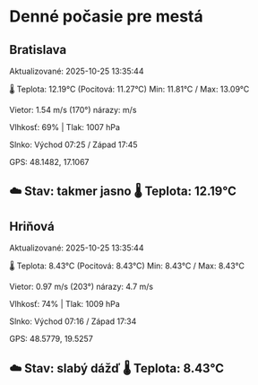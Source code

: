﻿# Denné počasie pre mestá

## Bratislava
Aktualizované: 2025-10-25 13:35:44

🌡️ Teplota: 12.19°C 
(Pocitová: 11.27°C)
Min: 11.81°C / Max: 13.09°C

Vietor: 1.54 m/s    (170°) 
nárazy:  m/s

Vlhkosť: 69% | Tlak: 1007 hPa

Slnko: Východ 07:25 / Západ 17:45

GPS: 48.1482, 17.1067

☁️ Stav: takmer jasno        🌡️ Teplota: 12.19°C
---

## Hriňová
Aktualizované: 2025-10-25 13:35:44

🌡️ Teplota: 8.43°C 
(Pocitová: 8.43°C)
Min: 8.43°C / Max: 8.43°C

Vietor: 0.97 m/s (203°)
nárazy: 4.7 m/s

Vlhkosť: 74% | Tlak: 1009 hPa

Slnko: Východ 07:16 / Západ 17:34

GPS: 48.5779, 19.5257

☁️ Stav: slabý dážď        🌡️ Teplota: 8.43°C
---
